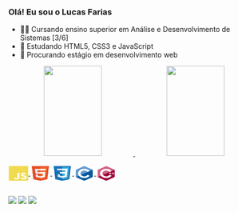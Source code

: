 ### Olá! Eu sou o Lucas Farias

- 👨‍💻 Cursando ensino superior em Análise e Desenvolvimento de Sistemas [3/6]
- 🌱 Estudando HTML5, CSS3 e JavaScript
- 👯 Procurando estágio em desenvolvimento web

<div align="center">
  <a href="https://github.com/lucasofarias">
  <img width="48%" height="180em" src="https://github-readme-stats.vercel.app/api?username=lucasofarias&show_icons=true&theme=radical&include_all_commits=true&count_private=true"/>
  <img width="48%" height="180em" src="https://github-readme-stats.vercel.app/api/top-langs/?username=lucasofarias&layout=compact&langs_count=7&theme=radical"/>
</div>
  
<div style="display: inline_block"><br>
  <img align="center" alt="Lucas-Js" height="30" width="40" src="https://raw.githubusercontent.com/devicons/devicon/master/icons/javascript/javascript-plain.svg">
  <img align="center" alt="Lucas-HTML" height="30" width="40" src="https://raw.githubusercontent.com/devicons/devicon/master/icons/html5/html5-original.svg">
  <img align="center" alt="Lucas-CSS" height="30" width="40" src="https://raw.githubusercontent.com/devicons/devicon/master/icons/css3/css3-original.svg">
  <img align="center" alt="Lucas-C" height="30" width="40" src="https://github.com/devicons/devicon/blob/master/icons/c/c-original.svg">
  <img align="center" alt="Lucas-C++" height="30" width="40" src="https://github.com/devicons/devicon/blob/master/icons/cplusplus/cplusplus-original.svg">
</div>
  
##
  
<div>
  <a href="https://www.linkedin.com/in/lucas-farias-291bb2207/" target="_blank"><img src="https://img.shields.io/badge/-LinkedIn-%230077B5?style=for-the-badge&logo=linkedin&logoColor=white" target="_blank"></a> 
  <a href="https://www.instagram.com/fariasaguiar_/" target="_blank"><img src="https://img.shields.io/badge/-Instagram-%23E4405F?style=for-the-badge&logo=instagram&logoColor=white" target="_blank"></a>
  <a href = "mailto:lucas.fariasag@gmail.com"><img src="https://img.shields.io/badge/-Gmail-%23333?style=for-the-badge&logo=gmail&logoColor=white" target="_blank"></a>
</div>
  

